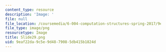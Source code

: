 ```yaml
---
content_type: resource
description: 'Image: '
file: null
file_location: /coursemedia/6-004-computation-structures-spring-2017/9eaf22da9c5e9d4879085db415b1824d_Slide29.png
file_type: image/png
resourcetype: Image
title: Slide29.png
uid: 9eaf22da-9c5e-9d48-7908-5db415b1824d
---
```

